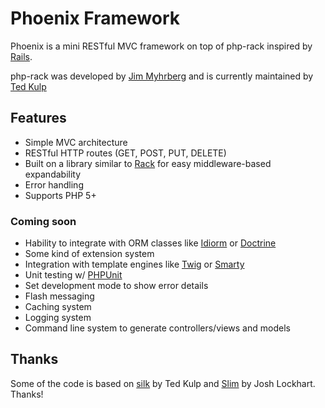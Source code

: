 # Phoenix Framework

Phoenix is a mini RESTful MVC framework on top of php-rack inspired by [Rails](http://rubyonrails.org/).

php-rack was developed by [Jim Myhrberg](https://github.com/jimeh) and is currently maintained by [Ted Kulp](https://github.com/tedkulp)

## Features

* Simple MVC architecture
* RESTful HTTP routes (GET, POST, PUT, DELETE)
* Built on a library similar to [Rack](http://rack.rubyforge.org/) for easy 
  middleware-based expandability
* Error handling
* Supports PHP 5+

### Coming soon

* Hability to integrate with ORM classes like [Idiorm](https://github.com/j4mie/idiorm) or [Doctrine](http://www.doctrine-project.org/)
* Some kind of extension system
* Integration with template engines like [Twig](http://www.twig-project.org/) or [Smarty](http://www.smarty.net/)
* Unit testing w/ [PHPUnit](https://github.com/sebastianbergmann/phpunit/)
* Set development mode to show error details
* Flash messaging
* Caching system
* Logging system
* Command line system to generate controllers/views and models

## Thanks

Some of the code is based on [silk](https://github.com/tedkulp/silk) by Ted Kulp and [Slim](https://github.com/codeguy/Slim) by Josh Lockhart. Thanks!
